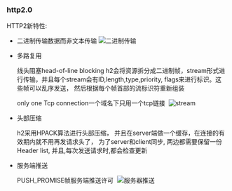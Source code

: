 ### http2.0

HTTP2新特性:
- 二进制传输数据而非文本传输
 ![二进制传输](http://wx2.sinaimg.cn/mw690/0060lm7Tly1fr1qb6kcyoj30uf0ebace.jpg)

- 多路复用

  线头阻塞head-of-line blocking
  h2会将资源拆分成二进制帧，stream形式进行传输，并且每个stream会有ID,length,type,priority,
  flags来进行标识。这些帧可以乱序发送， 然后根据每个帧首部的流标识符重新组装

  only one Tcp connection一个域名下只用一个tcp链接
  ![stream](http://wx2.sinaimg.cn/mw690/0060lm7Tly1fr1qdmc3tdj30yd09xac0.jpg)

- 头部压缩

  h2采用HPACK算法进行头部压缩，
  并且在server端做一个缓存，在连接的有效期内就不用再发请求头了，
  为了server和client同步, 两边都需要保留一份Header list, 并且,每次发送请求时,都会检查更新

- 服务端推送

  PUSH_PROMISE帧服务端推送许可
  ![服务器推送](http://wx2.sinaimg.cn/mw690/0060lm7Tly1fr1qf9dj4ij30im077dhp.jpg)
